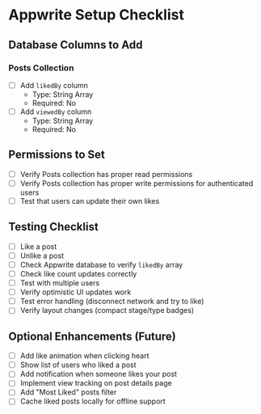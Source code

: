 # Appwrite Setup Checklist

## Database Columns to Add

### Posts Collection

- [ ] Add `likedBy` column
  - Type: String Array
  - Required: No
- [ ] Add `viewedBy` column
  - Type: String Array
  - Required: No

## Permissions to Set

- [ ] Verify Posts collection has proper read permissions
- [ ] Verify Posts collection has proper write permissions for authenticated users
- [ ] Test that users can update their own likes

## Testing Checklist

- [ ] Like a post
- [ ] Unlike a post
- [ ] Check Appwrite database to verify `likedBy` array
- [ ] Check like count updates correctly
- [ ] Test with multiple users
- [ ] Verify optimistic UI updates work
- [ ] Test error handling (disconnect network and try to like)
- [ ] Verify layout changes (compact stage/type badges)

## Optional Enhancements (Future)

- [ ] Add like animation when clicking heart
- [ ] Show list of users who liked a post
- [ ] Add notification when someone likes your post
- [ ] Implement view tracking on post details page
- [ ] Add "Most Liked" posts filter
- [ ] Cache liked posts locally for offline support
